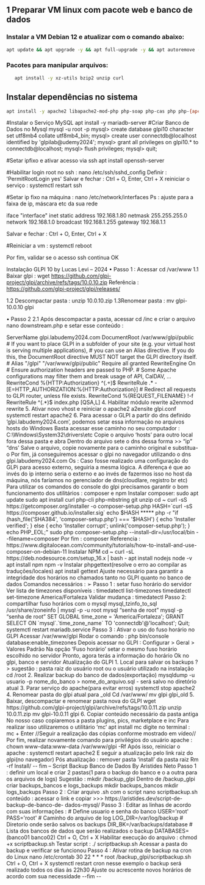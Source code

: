 ## 1 Preparar VM linux com pacote web e banco de dados

### Instalar a VM Debian 12 e atualizar com o comando abaixo:
```bash
apt update && apt upgrade -y && apt full-upgrade -y && apt autoremove -y && apt clean
```


### Pacotes para manipular arquivos:
```bash
   apt install -y xz-utils bzip2 unzip curl
```
## Instalar dependências no sistema
```bash
apt install -y apache2 libapache2-mod-php php-soap php-cas php php-{apcu,cli,common,curl,gd,imap,ldap,mysql,xmlrpc,xml,mbstring,bcmath,intl,zip,bz2}
```
#Instalar o Serviço MySQL
apt install -y mariadb-server
#Criar Banco de Dados no Mysql
mysql -u root -p
mysql> create database glpi10 character set utf8mb4 collate utf8mb4_bin;
mysql> create user connectdb@localhost identified by 'glpilab@udemy2024';
mysql> grant all privileges on glpi10.* to connectdb@localhost;
mysql> flush privileges;
mysql> quit;

#Setar ipfixo e ativar acesso via ssh
apt install openssh-server

#Habilitar login root no ssh : 
nano /etc/ssh/sshd_config
Definir : 'PermitRootLogin yes'
Salvar e fechar : Ctrl + O, Enter, Ctrl + X
reiniciar o serviço : 
systemctl restart ssh

#Setar ip fixo na máquina : nano /etc/network/interfaces
Ps : ajuste para a faixa de ip, máscara etc da sua rede

iface "interface" inet static
address 192.168.1.80
netmask 255.255.255.0
network 192.168.1.0
broadcast 192.168.1.255
gateway 192.168.1.1

Salvar e fechar : Ctrl + O, Enter, Ctrl + X

#Reiniciar a vm : 
systemctl reboot

Por fim, validar se o acesso ssh continua OK
















Instalação GLPI 10 by Lucas Levi – 2024
• Passo 1 : Acessar 
cd /var/www
1.1 Baixar glpi : 
wget https://github.com/glpi-project/glpi/archive/refs/tags/10.0.10.zip
Referência : https://github.com/glpi-project/glpi/releases/

1.2 Descompactar pasta : 
unzip 10.0.10.zip
1.3Renomear pasta : 
mv glpi-10.0.10 glpi

• Passo 2
2.1 Após descompactar a pasta, acessar 
cd /inc 
e criar o arquivo 
nano downstream.php 
e setar esse conteúdo :
<?php
define('GLPI_CONFIG_DIR', '/etc/glpi/');
if (file_exists(GLPI_CONFIG_DIR . '/local_define.php')) {
require_once GLPI_CONFIG_DIR . '/local_define.php';
}

2.2 Criar os diretórios a seguir :
mkdir /etc/glpi
mkdir /var/lib/glpi
mkdir /var/log/glpi

2.3 Criar sub diretórios da pasta files
cd /var/www/glpi/files
cp * -Rf /var/lib/glpi

2.4 Dar permissões do usuário apache nessas pastas
chown www-data:www-data /etc/glpi -Rf
chown www-data:www-data /var/lib/glpi -Rf
chown www-data:www-data /var/log/glpi -Rf
chown www-data:www-data /etc/www/glpi -Rf

2.5 Em 
cd /etc/glpi 
criar o arquivo 
nano local_define.php
 com o seguinte conteúdo :
<?php
define('GLPI_VAR_DIR', '/var/lib/glpi');
define('GLPI_LOG_DIR', '/var/log/glpi');

2.6 Habilitar diretiva ‘session.cookie_httponly’ no PHP
Caminho 1 : 
nano /etc/php/8.2/cli/php.ini
Ctrl + W, session.cookie_httponly, session.cookie_httponly = ON
Ctrl + O, Ctrl + X
Caminho 2 : 
nano /etc/php/8.2/apache2/php.ini
Ctrl + W, session.cookie_httponly, session.cookie_httponly = ON
Ctrl + O, Ctrl + X
systemctl restart apache2
2.7 Ativar cron do GLPI
nano /etc/crontab
adicionar a linha : * * * * * root php -f /var/www/glpi/front/cron.php
Ctrl + O, Ctrl + X
systemctl restart cron

Por fim, basta seguir a instalação do glpi. Ps : se for um glpi já existente, também é
possível realizar a migração dos dados para que fiquem fora da pasta do glpi

__
Informação :
/var/www/glpi : diretório da pasta raiz do glpi
/etc/glpi : diretório para os arquivos do banco
/var/lib/glpi : diretório que substitui a pasta 'files' interna do GLPI
/var/log/glpi : diretório para os logs do glpi

É isso
Referência : https://glpi-install.readthedocs.io/pt/latest/install/index.html
Criar VIrtualhost para acesso seguro ao GLPI
Desde a versão 10.0.7 do GLPI foi incluso uma subpasta nova ‘public’ onde na configuração do
seu virtualhost deves realizar um redirecionamento para um arquivo index.php que há dentro dela. Seguindo a documentação, segue arquivo :
1. acessar a guia dos vhosts do apache
cd /etc/apache2/sites-available/
2. Criar vhost
nano glpi.conf
3. setar este conteúdo :
<VirtualHost *:80>
ServerName glpi.labudemy2024.com

DocumentRoot /var/www/glpi/public

# If you want to place GLPI in a subfolder of your site (e.g. your virtual host is serving
multiple applications),
# you can use an Alias directive. If you do this, the DocumentRoot directive MUST NOT target
the GLPI directory itself.
# Alias "/glpi" "/var/www/glpi/public"

<Directory /var/www/glpi/public>
Require all granted

RewriteEngine On

# Ensure authorization headers are passed to PHP.
# Some Apache configurations may filter them and break usage of API, CalDAV, ...
RewriteCond %{HTTP:Authorization} ^(.+)$
RewriteRule .* - [E=HTTP_AUTHORIZATION:%{HTTP:Authorization}]

# Redirect all requests to GLPI router, unless file exists.
RewriteCond %{REQUEST_FILENAME} !-f
RewriteRule ^(.*)$ index.php [QSA,L]
</Directory>
</VirtualHost>

4. Habilitar módulo rewrite
a2enmod rewrite
5. Ativar novo vhost e reiniciar o apache2
a2ensite glpi.conf
systemctl restart apache2

6. Para acessar o GLPI a partir do dns definido ‘glpi.labudemy2024.com’, podemos setar essa
informação no arquivos hosts do Windows
Basta acessar esse caminho no seu computador : C:\Windows\System32\drivers\etc
Copie o arquivo ‘hosts’ para outro local fora dessa pasta e abra

Dentro do arquivo sete o dns dessa forma >> “ip” “dns’
Salve o arquivo, copie novamente para o caminho original e substitua-o
Por fim, já conseguiremos acessar o glpi no navegador utilizando o dns
glpi.labudemy2024.com
Os : Caso fosse realizado uma configuração do GLPi para acesso externo, seguiria a mesma
lógica. A diferença é que ao invés do ip interno seria o externo e ao invés de fazermos isso no
host da máquina, nós faríamos no gerenciador de dns(cloudlare, registro br etc)
Para utilizar os comandos do console do glpi precisamos garantir o bom funcionamento dos utilitários : composer e npm
Instalar composer:
sudo apt update
sudo apt install curl php-cli php-mbstring git unzip
cd ~
curl -sS https://getcomposer.org/installer -o composer-setup.php
HASH=`curl -sS https://composer.github.io/installer.sig`
echo $HASH
*****
php -r "if (hash_file('SHA384', 'composer-setup.php') === '$HASH') { echo 'Installer verified'; }
else { echo 'Installer corrupt'; unlink('composer-setup.php'); } echo PHP_EOL;"
sudo php composer-setup.php --install-dir=/usr/local/bin --filename=composer

Por fim : composer

Referencia : https://www.digitalocean.com/community/tutorials/how-to-install-and-use-
composer-on-debian-11

Instalar NPM
cd ~
curl -sL https://deb.nodesource.com/setup_16.x | bash -
apt install nodejs
node -v
apt install npm
npm -v

Instalar phpgettext(resolve o erro ao compilar as traduções/locales)
apt install gettext
Ajuste necessário para garantir a integridade dos horários no chamados tanto no GLPI quanto no banco de dados
Comandos necessários :

➢ Passo 1 : setar fuso horário do servidor
Ver lista de timezones disponíveis : 
timedatectl list-timezones
timedatectl set-timezone America/Fortaleza
Validar mudança : 
timedatectl

Passo 2: compartilhar fuso horários com o mysql
mysql_tzinfo_to_sql /usr/share/zoneinfo | mysql -p -u root mysql
“senha de root”
mysql -p
“senha de root”
SET GLOBAL time_zone = 'America/Fortaleza';
GRANT SELECT ON `mysql`.`time_zone_name` TO 'connectdb'@'localhost';
Quit;
systemctl restart mariadb.service

Passo 3 : Ativar o uso do fuso horário no GLPI
Acessar /var/www/glpi
Rodar o comando : 
php bin/console database:enable_timezones
Depois acessar no GLPI : Configurar > Geral > Valores Padrão
Na opção ‘Fuso horário’ setar o mesmo fuso horário escolhido no servidor

Pronto, agora terás a informação do horário Ok no glpi, banco e servidor

Atualização do GLPI
1. Local para salvar os backups ? > sugestão : pasta raiz do usuário root ou o usuário
utilizado na instalação
cd /root

2. Realizar backup do banco de dados(exportação)
mysqldump -u usuario -p nome_do_banco > nome_do_arquivo.sql - será salvo no
diretório atual

3. Parar serviço do apache(para evitar erros)
systemctl stop apache2

4. Renomear pasta do glpi atual para _old
Cd /var/www/
mv glpi glpi_old
5. Baixar, descompactar e renomear pasta nova do GLPI
wget https://github.com/glpi-project/glpi/archive/refs/tags/10.0.11.zip
unzip 10.0.11.zip
mv glpi-10.0.11 glpi
6. Copiar conteúdo necessário da pasta antiga
No nosso caso copiaremos a pasta plugins, pics, marketplace e inc
Para realizar isso utilizaremos o utilitário ‘mc’
apt install mc
digite no terminal : mc + Enter
//Seguir a realização das cópias conforme mostrado em vídeo//
Por fim, realizar novamente comando para privilégios do usuário apache :
chown www-data:www-data /var/www/glpi -Rf
Após isso, reiniciar o apache : systemctl restart apache2
E seguir a atualização pelo link raiz do glpi(no navegador)

Pós atualização : remover pasta ‘install’ da pasta raiz
Rm -rf Install/
-- fim –














Script Backup Banco de Dados By Aristides Neto

Passo 1 : definir um local e criar 2 pastas(1 para o backup do banco e o a outra para os arquivos
de logs)

Sugestão : mkdir /backup_glpi
Dentro de /backup_glpi criar backups_bancos e logs_backups
mkdir backups_bancos
mkdir logs_backups

Passo 2 : Criar arquivo .sh com o script
nano scriptbackup.sh

conteúdo : acessar o link e copiar >>> https://aristides.dev/script-de-backup-de-banco-de-
dados-mysql/

Passo 3 : Editar as linhas de acordo com suas informações :
# Define usuario e senha do banco
USER='root'
PASS='root'
# Caminho do arquivo de log
LOG_DIR=/var/log/backup
# Diretorio onde serão salvos os backups
DIR_BK=/var/backups/database
# Lista dos bancos de dados que serão realizados o backup
DATABASES=(banco01 banco02)

Ctrl + O, Ctrl + X
Habilitar execução do arquivo : chmod +x scriptbackup.sh
Testar script : ./ scriptbackup.sh
Acessar a pasta do backup e verificar se funcionou

Passo 4 : Ativar rotina de backup na cron do Linux

nano /etc/crontab
30 22 * * * root /backup_glpi/scriptbackup.sh
Ctrl + O, Ctrl + X
systemctl restart cron

nesse exemplo o backup será realizado todos os dias às 22h30
Ajuste ou acrescente novos horários de acordo com sua necessidade

--fim --




